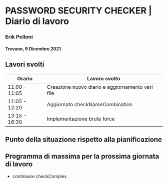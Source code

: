 # PASSWORD SECURITY CHECKER | Diario di lavoro
### Erik Pelloni
#### Trevano, 9 Dicembre 2021

## Lavori svolti


|Orario        |Lavoro svolto                                                  |
|--------------|---------------------------------------------------------------|
|11:00 - 11:05 |Creazione nuovo diario e aggiornamento vari file               |
|11:05 - 12:20 |Aggiornato checkNameCombination                                |
|13:15 - 16:30 |Implementazione brute force                                    |


[//]: <> (##  Problemi riscontrati e soluzioni adottate)


##  Punto della situazione rispetto alla pianificazione

## Programma di massima per la prossima giornata di lavoro
+ continuare checkComplex